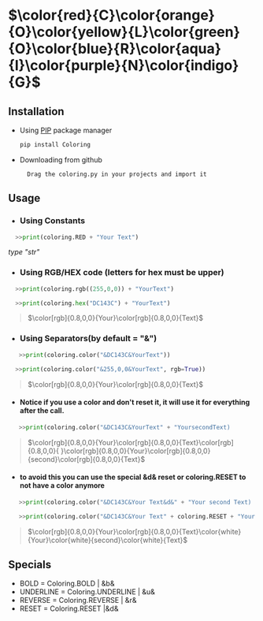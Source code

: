 # $\color{red}{C}\color{orange}{O}\color{yellow}{L}\color{green}{O}\color{blue}{R}\color{aqua}{I}\color{purple}{N}\color{indigo}{G}$

## Installation
- Using [PIP](https://pip.pypa.io/en/stable/) package manager
  ```bash
  pip install Coloring
  ```
- Downloading from github
  ```
    Drag the coloring.py in your projects and import it 
  ``` 

## Usage 
- <h3>Using Constants</h3> 
```py
  >>print(coloring.RED + "Your Text")
  ```
 *type "str"*
 
 - <h3>Using RGB/HEX code (letters for hex must be upper)</h3>
 
 ```py
   >>print(coloring.rgb((255,0,0)) + "YourText")
 ```
  ```py
    >>print(coloring.hex("DC143C") + "YourText")
 ```
   >$\color[rgb]{0.8,0,0}{Your}\color[rgb]{0.8,0,0}{Text}$

    
- <h3>Using Separators(by default = "&") </h3>

 ```py
    >>print(coloring.color("&DC143C&YourText"))
 ```
  ```py
    >>print(coloring.color("&255,0,0&YourText", rgb=True))
 ```
 
 >$\color[rgb]{0.8,0,0}{Your}\color[rgb]{0.8,0,0}{Text}$

- <h4> Notice if you use a color and don't reset it, it will use it for everything after the call.</h4>

 ```py
    >>print(coloring.color("&DC143C&YourText" + "YoursecondText)
 ```
 >$\color[rgb]{0.8,0,0}{Your}\color[rgb]{0.8,0,0}{Text}\color[rgb]{0.8,0,0}{ }\color[rgb]{0.8,0,0}{Your}\color[rgb]{0.8,0,0}{second}\color[rgb]{0.8,0,0}{Text}$

- <h4>to avoid this you can use the special &d& reset or coloring.RESET to not have a color anymore</h4>
 ```py
    >>print(coloring.color("&DC143C&Your Text&d&" + "Your second Text)
 ```
 ```py
    >>print(coloring.color("&DC143C&Your Text" + coloring.RESET + "Your second Text)
 ```
   >$\color[rgb]{0.8,0,0}{Your}\color[rgb]{0.8,0,0}{Text}\color{white}{Your}\color{white}{second}\color{white}{Text}$

## Specials

- BOLD = Coloring.BOLD | &b& 
- UNDERLINE = Coloring.UNDERLINE | &u&
- REVERSE = Coloring.REVERSE | &r&
- RESET = Coloring.RESET |&d& 
 
